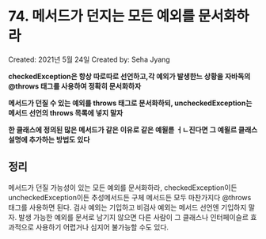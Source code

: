 # 74. 메서드가 던지는 모든 예외를 문서화하라

Created: 2021년 5월 24일
Created by: Seha Jyang

**checkedException은 항상 따로따로 선언하고,각 예외가 발생한느 상황을 자바독의 @throws 태그를 사용하여 정확히 문서화하자**

**메서드가 던질 수 있는 예외를 throws 태그로 문서화하되, uncheckedException는 메서드 선언의 throws 목록에 넣지 말자**

**한 클래스에 정의된 많은 메서드가 같은 이유로 같은 예욀륻 ㅓㄴ진다면 그 예욀르 클래스 설명에 추가하는 방법도 있다**

## 정리

메서드가 던질 가능성이 있는 모든 예외를 문서화하라, checkedException이든 uncheckedException이든 추성메서드든 구체 메서드든 모두 마찬가지다 @throws 태그를 사용하면 된다. 검사 예외는 기입하고 비검사 예외는 메서드 선언엔 기입하지 말자. 발생 가능한 예외를 문서로 남기지 않으면 다른 사람이 그 클래스나 인터페이슬르 효과적으로 사용하기 어렵거나 심지어 불가능할 수도 있다.